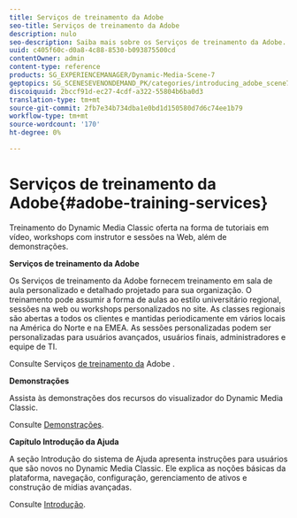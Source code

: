 ```yaml
---
title: Serviços de treinamento da Adobe
seo-title: Serviços de treinamento da Adobe
description: nulo
seo-description: Saiba mais sobre os Serviços de treinamento da Adobe.
uuid: c405f60c-d0a8-4c88-8530-b093875500cd
contentOwner: admin
content-type: reference
products: SG_EXPERIENCEMANAGER/Dynamic-Media-Scene-7
geptopics: SG_SCENESEVENONDEMAND_PK/categories/introducing_adobe_scene7
discoiquuid: 2bccf91d-ec27-4cdf-a322-55804b6ba0d3
translation-type: tm+mt
source-git-commit: 2fb7e34b734dba1e0bd1d150580d7d6c74ee1b79
workflow-type: tm+mt
source-wordcount: '170'
ht-degree: 0%

---
```



# Serviços de treinamento da Adobe{#adobe-training-services}

Treinamento do Dynamic Media Classic oferta na forma de tutoriais em vídeo, workshops com instrutor e sessões na Web, além de demonstrações.

**Serviços de treinamento da Adobe**

Os Serviços de treinamento da Adobe fornecem treinamento em sala de aula personalizado e detalhado projetado para sua organização. O treinamento pode assumir a forma de aulas ao estilo universitário regional, sessões na web ou workshops personalizados no site. As classes regionais são abertas a todos os clientes e mantidas periodicamente em vários locais na América do Norte e na EMEA. As sessões personalizadas podem ser personalizadas para usuários avançados, usuários finais, administradores e equipe de TI.

Consulte Serviços [de treinamento da](https://training.adobe.com/training.html) Adobe [](https://www.adobe.com/go/learn_sc7_trainingrequest_en).

**Demonstrações**

Assista às demonstrações dos recursos do visualizador do Dynamic Media Classic.

Consulte [Demonstrações](https://www.adobe.com/solutions/web-experience-management/rich-media-assets-demos.html).

**Capítulo Introdução da Ajuda**

A seção Introdução do sistema de Ajuda apresenta instruções para usuários que são novos no Dynamic Media Classic. Ele explica as noções básicas da plataforma, navegação, configuração, gerenciamento de ativos e construção de mídias avançadas.

Consulte [Introdução](scene7-platform-overview.md).